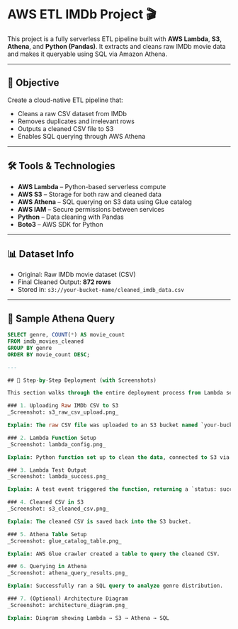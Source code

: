 # AWS ETL IMDb Project 🎬

This project is a fully serverless ETL pipeline built with **AWS Lambda**, **S3**, **Athena**, and **Python (Pandas)**. It extracts and cleans raw IMDb movie data and makes it queryable using SQL via Amazon Athena.

---

## 🧠 Objective

Create a cloud-native ETL pipeline that:
- Cleans a raw CSV dataset from IMDb
- Removes duplicates and irrelevant rows
- Outputs a cleaned CSV file to S3
- Enables SQL querying through AWS Athena

---

## 🛠️ Tools & Technologies

- **AWS Lambda** – Python-based serverless compute
- **AWS S3** – Storage for both raw and cleaned data
- **AWS Athena** – SQL querying on S3 data using Glue catalog
- **AWS IAM** – Secure permissions between services
- **Python** – Data cleaning with Pandas
- **Boto3** – AWS SDK for Python

---

## 📊 Dataset Info

- Original: Raw IMDb movie dataset (CSV)
- Final Cleaned Output: **872 rows**
- Stored in: `s3://your-bucket-name/cleaned_imdb_data.csv`

---

## 🧪 Sample Athena Query

```sql
SELECT genre, COUNT(*) AS movie_count
FROM imdb_movies_cleaned
GROUP BY genre
ORDER BY movie_count DESC;

---

## 📸 Step-by-Step Deployment (with Screenshots)

This section walks through the entire deployment process from Lambda setup to Athena queries, with visual proof at each step.

### 1. Uploading Raw IMDb CSV to S3
_Screenshot: s3_raw_csv_upload.png_

Explain: The raw CSV file was uploaded to an S3 bucket named `your-bucket-name`.

### 2. Lambda Function Setup
_Screenshot: lambda_config.png_

Explain: Python function set up to clean the data, connected to S3 via IAM roles.

### 3. Lambda Test Output
_Screenshot: lambda_success.png_

Explain: A test event triggered the function, returning a `status: success` with `872 rows`.

### 4. Cleaned CSV in S3
_Screenshot: s3_cleaned_csv.png_

Explain: The cleaned CSV is saved back into the S3 bucket.

### 5. Athena Table Setup
_Screenshot: glue_catalog_table.png_

Explain: AWS Glue crawler created a table to query the cleaned CSV.

### 6. Querying in Athena
_Screenshot: athena_query_results.png_

Explain: Successfully ran a SQL query to analyze genre distribution.

### 7. (Optional) Architecture Diagram
_Screenshot: architecture_diagram.png_

Explain: Diagram showing Lambda → S3 → Athena → SQL
